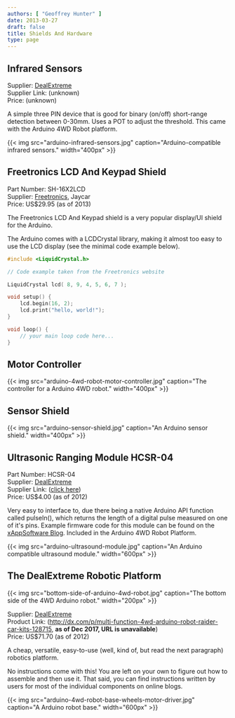 ```yaml
---
authors: [ "Geoffrey Hunter" ]
date: 2013-03-27
draft: false
title: Shields And Hardware
type: page
---
```


## Infrared Sensors

Supplier: [DealExtreme](http://dx.com/)  
Supplier Link: (unknown)  
Price: (unknown)

A simple three PIN device that is good for binary (on/off) short-range detection between 0-30mm. Uses a POT to adjust the threshold. This came with the Arduino 4WD Robot platform.

{{< img src="arduino-infrared-sensors.jpg" caption="Arduino-compatible infrared sensors."  width="400px" >}}

## Freetronics LCD And Keypad Shield

Part Number: SH-16X2LCD  
Supplier: [Freetronics](http://www.freetronics.com/collections/display/products/lcd-keypad-shield#.UXtkG7V_rSg), Jaycar  
Price: US$29.95 (as of 2013)

The Freetronics LCD And Keypad shield is a very popular display/UI shield for the Arduino.

The Arduino comes with a LCDCrystal library, making it almost too easy to use the LCD display (see the minimal code example below).

```c    
#include <LiquidCrystal.h>

// Code example taken from the Freetronics website

LiquidCrystal lcd( 8, 9, 4, 5, 6, 7 );

void setup() {
    lcd.begin(16, 2);
    lcd.print("hello, world!");
}

void loop() {
    // your main loop code here...
}
```

## Motor Controller

{{< img src="arduino-4wd-robot-motor-controller.jpg" caption="The controller for a Arduino 4WD robot."  width="400px" >}}

## Sensor Shield

{{< img src="arduino-sensor-shield.jpg" caption="An Arduino sensor shield." width="400px" >}}

## Ultrasonic Ranging Module HCSR-04

Part Number: HCSR-04  
Supplier: [DealExtreme](http://dx.com/)  
Supplier Link: ([click here](http://dx.com/p/hc-sr04-ultrasonic-sensor-distance-measuring-module-133696))  
Price: US$4.00 (as of 2012)

Very easy to interface to, due there being a native Arduino API function called pulseIn(), which returns the length of a digital pulse measured on one of it's pins. Example firmware code for this module can be found on the [xAppSoftware Blog](http://www.xappsoftware.com/wordpress/2012/03/15/how-to-interface-the-hc-sr04-ultrasonic-ranging-module-to-arduino/). Included in the Arduino 4WD Robot Platform.

{{< img src="arduino-ultrasound-module.jpg" caption="An Arduino compatible ultrasound module."  width="600px" >}}

## The DealExtreme Robotic Platform

{{< img src="bottom-side-of-arduino-4wd-robot.jpg" caption="The bottom side of the 4WD Arduino robot."  width="200px" >}}

Supplier: [DealExtreme](http://dx.com/)  
Product Link: (http://dx.com/p/multi-function-4wd-arduino-robot-raider-car-kits-128715, **as of Dec 2017, URL is unavailable**)  
Price: US$71.70 (as of 2012)

A cheap, versatile, easy-to-use (well, kind of, but read the next paragraph) robotics platform.

No instructions come with this! You are left on your own to figure out how to assemble and then use it. That said, you can find instructions written by users for most of the individual components on online blogs.

{{< img src="arduino-4wd-robot-base-wheels-motor-driver.jpg" caption="A Arduino robot base."  width="600px" >}}
